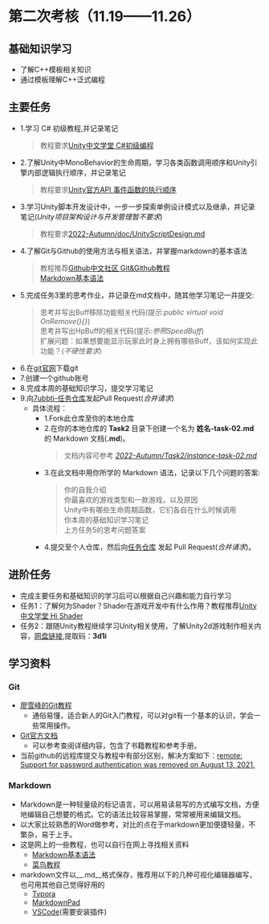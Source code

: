 <!-- title: Gamecore 2022秋季考核 --> 
# 第二次考核（11.19——11.26）
## 基础知识学习
* 了解C++模板相关知识
* 通过模板理解C++泛式编程
## 主要任务
* 1.学习 C# 初级教程,并记录笔记
    > 教程要求[Unity中文学堂 C#初级编程](https://learn.u3d.cn/tutorial/beginner-gameplay-scripting)     
* 2.了解Unity中MonoBehavior的生命周期，学习各类函数调用顺序和Unity引擎内部逻辑执行顺序，并记录笔记
    > 教程要求[Unity官方API 事件函数的执行顺序](https://docs.unity.cn/cn/2019.4/Manual/ExecutionOrder.html)       
* 3.学习Unity脚本开发设计中，一步一步探索单例设计模式以及继承，并记录笔记(_Unity项目架构设计与开发管理暂不要求_)
    > 教程要求[2022-Autumn/doc/UnityScriptDesign.md](https://github.com/7ubbti/2022-Autumn/blob/main/doc/Unity%E8%84%9A%E6%9C%AC%E5%BC%80%E5%8F%91%E8%AE%BE%E8%AE%A1.md)      
* 4.了解Git与Github的使用方法与相关语法，并掌握markdown的基本语法       
    > 教程推荐[Github中文社区 Git&Github教程](https://www.githubs.cn/post/git-tutorial)        
    > [Markdown基本语法](https://www.jianshu.com/p/191d1e21f7ed)
* 5.完成任务3里的思考作业，并记录在md文档中，随其他学习笔记一并提交:
    > 思考并写出Buff移除功能相关代码(提示:_public virtual void OnRemove(){}_)      
    > 思考并写出HpBuff的相关代码(提示:_参照SpeedBuff_)        
    > 扩展问题：如果想要能显示玩家此时身上拥有哪些Buff，该如何实现此功能？(_不硬性要求_)      
* 6.在[git官网](https://git-scm.com/)下载git
* 7.创建一个github账号
* 8.完成本周的基础知识学习，提交学习笔记   
* 9.向[7ubbti-任务仓库](https://github.com/7ubbti/2022-Autumn)发起Pull Request(_合并请求_)    
  * 具体流程：   
    *  1.Fork此仓库至你的本地仓库    
    *  2.在你的本地仓库的 __Task2__ 目录下创建一个名为 __姓名-task-02.md__ 的 Markdown 文档(__.md__)。   
        > 文档内容可参考 [_2022-Autumn/Task2/instance-task-02.md_](https://github.com/7ubbti/2022-Autumn/blob/main/Task2/Instance-task-02.md)     
    *  3.在此文档中用你所学的 Markdown 语法，记录以下几个问题的答案:      
         > 你的自我介绍     
         > 你最喜欢的游戏类型和一款游戏，以及原因       
         > Unity中有哪些生命周期函数，它们各自在什么时候调用          
         > 你本周的基础知识学习笔记           
         > 上方任务5的思考问题答案        
    *  4.提交至个人仓库，然后向[任务仓库](https://github.com/7ubbti/2022-Autumn) 发起 Pull Request(_合并请求_)。   

## 进阶任务
* 完成主要任务和基础知识的学习后可以根据自己兴趣和能力自行学习
* 任务1：了解何为Shader？Shader在游戏开发中有什么作用？教程推荐[Unity中文学堂 Hi Shader](https://learn.u3d.cn/tutorial/hi-shader) 
* 任务2：跟随Unity教程继续学习Unity相关使用，了解Unity2d游戏制作相关内容，[网盘链接](https://pan.baidu.com/s/12HMNH9vdJ-oiWAbsHG1zjw),提取码：__3d1i__

## 学习资料
### Git
* [廖雪峰的Git教程](https://www.liaoxuefeng.com/wiki/896043488029600)
   * 通俗易懂，适合新人的Git入门教程，可以对git有一个基本的认识，学会一些常用操作。
* [Git官方文档](https://git-scm.com/doc) 
   * 可以参考查阅详细内容，包含了书籍教程和参考手册。
* 当前github的远程库提交与教程中有部分区别，解决方案如下：[remote: Support for password authentication was removed on August 13, 2021.](https://blog.csdn.net/weixin_41010198/article/details/119698015)
### Markdown
* Markdown是一种轻量级的标记语言，可以用易读易写的方式编写文档，方便地编辑自己想要的格式。它的语法比较容易掌握，常常被用来编辑文档。
* 以大家比较熟悉的Word做参考，对比的点在于markdown更加便捷轻量，不繁杂，易于上手。
* 这是网上的一些教程，也可以自行在网上寻找相关资料
  * [Markdown基本语法](https://www.jianshu.com/p/191d1e21f7ed)
  * [菜鸟教程](https://www.runoob.com/markdown/md-tutorial.html)
* markdown文件以__.md__格式保存，推荐用以下的几种可视化编辑器编写，也可用其他自己觉得好用的
  * [Typora](https://typora.io/)
  * [MarkdownPad](http://markdownpad.com/)
  * [VSCode](https://code.visualstudio.com/)(需要安装插件)

